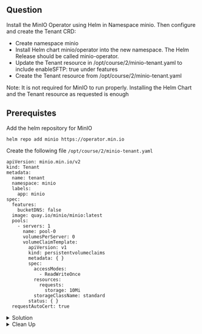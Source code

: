 ## Question

Install the MinIO Operator using Helm in Namespace minio. Then configure and create the Tenant CRD:

- Create namespace minio
- Install Helm chart minio/operator into the new namespace. The Helm Release should be called minio-operator.
- Update the Tenant resource in /opt/course/2/minio-tenant.yaml to include enableSFTP: true under features
- Create the Tenant resource from /opt/course/2/minio-tenant.yaml

Note: It is not required for MinIO to run properly. Installing the Helm Chart and the Tenant resource as requested is enough

## Prerequistes

Add the helm repository for MinIO

```
helm repo add minio https://operator.min.io
```
Create the following file `/opt/course/2/minio-tenant.yaml`

```
apiVersion: minio.min.io/v2
kind: Tenant
metadata:
  name: tenant
  namespace: minio
  labels:
    app: minio
spec:
  features:
    bucketDNS: false
  image: quay.io/minio/minio:latest
  pools:
    - servers: 1
      name: pool-0
      volumesPerServer: 0
      volumeClaimTemplate:
        apiVersion: v1
        kind: persistentvolumeclaims
        metadata: { }
        spec:
          accessModes:
            - ReadWriteOnce
          resources:
            requests:
              storage: 10Mi
          storageClassName: standard
        status: { }
  requestAutoCert: true

```

<details>
<summary> Solution</summary>

Create namespace `minio`

```
kubectl create namespace minio
```
List the helm repositories

```
helm repo list
```

Check the charts in the repo

```
helm search repo minio
```
Install the Helm `minio/operator` into the new namespace

```
heml install -n minio minio-operator minio/operator
```
Edit `/opt/course/2/minio-tenant.yaml` 

```
apiVersion: minio.min.io/v2
kind: Tenant
metadata:
  name: tenant
  namespace: minio
  labels:
    app: minio
spec:
  features:
    bucketDNS: false
    enableSFTP: true #ADD
  image: quay.io/minio/minio:latest
  pools:
    - servers: 1
      name: pool-0
      volumesPerServer: 0
      volumeClaimTemplate:
        apiVersion: v1
        kind: persistentvolumeclaims
        metadata: { }
        spec:
          accessModes:
            - ReadWriteOnce
          resources:
            requests:
              storage: 10Mi
          storageClassName: standard
        status: { }
  requestAutoCert: true

```

```
kubectl apply -f /opt/course/2/minio-tenant.yaml
```

```
kubectl -n minio get tenant
```

</details>

<details>
<summary> Clean Up</summary>

```
helm -n minio uninstall minio-operator
kubectl delete namespace minio
rm --f opt/course/2/minio-tenant.yaml
```
</details>